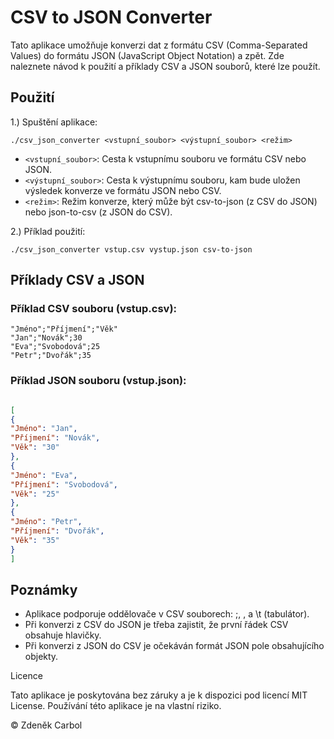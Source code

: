 # CSV to JSON Converter

Tato aplikace umožňuje konverzi dat z formátu CSV (Comma-Separated Values) do formátu JSON (JavaScript Object Notation) a zpět. Zde naleznete návod k použití a příklady CSV a JSON souborů, které lze použít.

## Použití

1.) Spuštění aplikace:

```shell
./csv_json_converter <vstupní_soubor> <výstupní_soubor> <režim>
```
    
- `<vstupní_soubor>`: Cesta k vstupnímu souboru ve formátu CSV nebo JSON.
- `<výstupní_soubor>`: Cesta k výstupnímu souboru, kam bude uložen výsledek konverze ve formátu JSON nebo CSV.
- `<režim>`: Režim konverze, který může být csv-to-json (z CSV do JSON) nebo json-to-csv (z JSON do CSV).

2.) Příklad použití:

```shell
./csv_json_converter vstup.csv vystup.json csv-to-json
```

## Příklady CSV a JSON
### Příklad CSV souboru (vstup.csv):

```csv
"Jméno";"Příjmení";"Věk"
"Jan";"Novák";30
"Eva";"Svobodová";25
"Petr";"Dvořák";35
```

### Příklad JSON souboru (vstup.json):

```json

[
{
"Jméno": "Jan",
"Příjmení": "Novák",
"Věk": "30"
},
{
"Jméno": "Eva",
"Příjmení": "Svobodová",
"Věk": "25"
},
{
"Jméno": "Petr",
"Příjmení": "Dvořák",
"Věk": "35"
}
]
```

## Poznámky
- Aplikace podporuje oddělovače v CSV souborech: ;, , a \t (tabulátor).
- Při konverzi z CSV do JSON je třeba zajistit, že první řádek CSV obsahuje hlavičky.
- Při konverzi z JSON do CSV je očekáván formát JSON pole obsahujícího objekty.

Licence

Tato aplikace je poskytována bez záruky a je k dispozici pod licencí MIT License. Používání této aplikace je na vlastní riziko.

&copy; Zdeněk Carbol